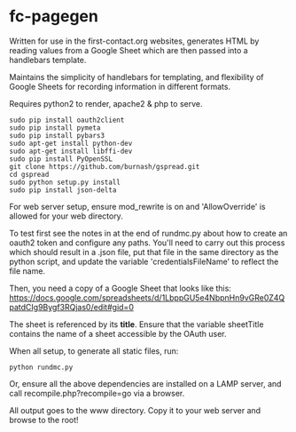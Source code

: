 # fc-pagegen

Written for use in the first-contact.org websites, generates HTML by reading values from a Google Sheet which are then passed into a handlebars template. 

Maintains the simplicity of handlebars for templating, and flexibility of Google Sheets for recording information in different formats.

Requires python2 to render, apache2 & php to serve.

```
sudo pip install oauth2client
sudo pip install pymeta
sudo pip install pybars3
sudo apt-get install python-dev
sudo apt-get install libffi-dev
sudo pip install PyOpenSSL
git clone https://github.com/burnash/gspread.git
cd gspread
sudo python setup.py install
sudo pip install json-delta
```

For web server setup, ensure mod_rewrite is on and 'AllowOverride' is allowed for your web directory.

To test first see the notes in at the end of rundmc.py about how to create an oauth2 token and configure any paths. You'll need to carry out this process which should result in a .json file, put that file in the same directory as the python script, and update the variable 'credentialsFileName' to reflect the file name.

Then, you need a copy of a Google Sheet that looks like this: https://docs.google.com/spreadsheets/d/1LbppGU5e4NbpnHn9vGRe0Z4QpatdCIg9Bygf3RQjas0/edit#gid=0

The sheet is referenced by its **title**. Ensure that the variable sheetTitle contains the name of a sheet accessible by the OAuth user.

When all setup, to generate all static files, run:

    python rundmc.py
    
Or, ensure all the above dependencies are installed on a LAMP server, and call recompile.php?recompile=go via a browser.

All output goes to the www directory. Copy it to your web server and browse to the root!

